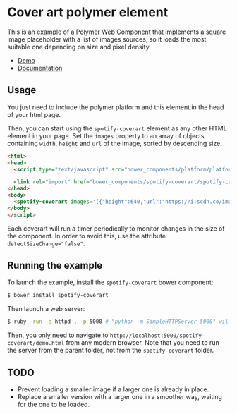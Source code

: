 # Cover art polymer element

This is an example of a [Polymer Web Component](http://www.polymer-project.org) that implements a square image placeholder with a list of images sources, so it loads the most suitable one depending on size and pixel density.

- [Demo](http://jmperezperez.com/spotify-coverart/spotify-coverart/demo.html)
- [Documentation](http://jmperezperez.com/spotify-coverart/spotify-coverart/)

## Usage

You just need to include the polymer platform and this element in the head of
your html page.

Then, you can start using the `spotify-coverart` element as any other HTML element
in your page. Set the `images` property to an array of objects containing `width`,
`height` and `url` of the image, sorted by descending size:

```html
<html>
<head>
  <script type="text/javascript" src="bower_components/platform/platform.js"></script>

  <link rel="import" href="bower_components/spotify-coverart/spotify-coverart.html">
</head>
<body>
  <spotify-coverart images='[{"height":640,"url":"https://i.scdn.co/image/4ba3d88559683547a61210cffe82349b1094482e","width":480},{"height":300,"url":"https://i.scdn.co/image/23b8e2a3ffa06d001ff77de738b3c89aed02af8e","width":225},{"height":64,"url":"https://i.scdn.co/image/504389979f2fa66a804b7311e5ce634090a608a1","width":48}]'></spotify-coverart>
</body>
</script>
```

Each coverart will run a timer periodically to monitor changes in the size of the component. In order to avoid this, use the attribute `detectSizeChange="false"`.

## Running the example

To launch the example, install the `spotify-coverart` bower component:

```sh
$ bower install spotify-coverart
```

Then launch a web server:

```sh
$ ruby -run -e httpd . -p 5000 # "python -m SimpleHTTPServer 5000" will also do the trick
```

Then, you only need to navigate to `http://localhost:5000/spotify-coverart/demo.html` from any modern browser. Note that you need to run the server from the parent folder, not from the `spotify-coverart` folder.

## TODO

- Prevent loading a smaller image if a larger one is already in place.
- Replace a smaller version with a larger one in a smoother way, waiting for the one to be loaded.
